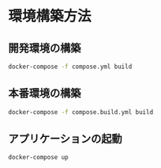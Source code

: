# 環境構築方法

## 開発環境の構築

```bash
docker-compose -f compose.yml build
```

## 本番環境の構築

```bash
docker-compose -f compose.build.yml build
```

## アプリケーションの起動

```bash
docker-compose up
```
